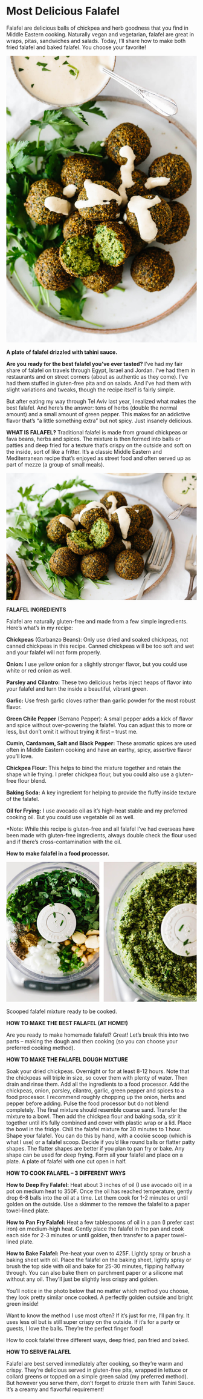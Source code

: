 # Most Delicious Falafel
Falafel are delicious balls of chickpea and herb goodness that you find in Middle Eastern cooking. Naturally vegan and vegetarian, falafel are great in wraps, pitas, sandwiches and salads. Today, I’ll share how to make both fried falafel and baked falafel. You choose your favorite!

![Branching](Falafel-11.jpg "Most Delicious Falafel")

**A plate of falafel drizzled with tahini sauce.**

**Are you ready for the best falafel you’ve ever tasted?** I’ve had my fair share of falafel on travels through Egypt, Israel and Jordan. I’ve had them in restaurants and on street corners (about as authentic as they come). I’ve had them stuffed in gluten-free pita and on salads. And I’ve had them with slight variations and tweaks, though the recipe itself is fairly simple.

But after eating my way through Tel Aviv last year, I realized what makes the best falafel. And here’s the answer: tons of herbs (double the normal amount) and a small amount of green pepper. This makes for an addictive flavor that’s “a little something extra” but not spicy. Just insanely delicious.

**WHAT IS FALAFEL?**
Traditional falafel is made from ground chickpeas or fava beans, herbs and spices. The mixture is then formed into balls or patties and deep fried for a texture that’s crispy on the outside and soft on the inside, sort of like a fritter. It’s a classic Middle Eastern and Mediterranean recipe that’s enjoyed as street food and often served up as part of mezze (a group of small meals).

![Branching](Falafel-12.jpg "Several falafel balls on a plate garnished with parsley and tahini sauce")

**FALAFEL INGREDIENTS**

Falafel are naturally gluten-free and made from a few simple ingredients. Here’s what’s in my recipe:

**Chickpeas** (Garbanzo Beans): Only use dried and soaked chickpeas, not canned chickpeas in this recipe. Canned chickpeas will be too soft and wet and your falafel will not form properly.

**Onion:** I use yellow onion for a slightly stronger flavor, but you could use white or red onion as well.

**Parsley and Cilantro:** These two delicious herbs inject heaps of flavor into your falafel and turn the inside a beautiful, vibrant green.

**Garlic:** Use fresh garlic cloves rather than garlic powder for the most robust flavor.

**Green Chile Pepper** (Serrano Pepper): A small pepper adds a kick of flavor and spice without over-powering the falafel. You can adjust this to more or less, but don’t omit it without trying it first – trust me.

**Cumin, Cardamom, Salt and Black Pepper:** These aromatic spices are used often in Middle Eastern cooking and have an earthy, spicy, assertive flavor you’ll love.

**Chickpea Flour:** This helps to bind the mixture together and retain the shape while frying. I prefer chickpea flour, but you could also use a gluten-free flour blend.

**Baking Soda:** A key ingredient for helping to provide the fluffy inside texture of the falafel.

**Oil for Frying:** I use avocado oil as it’s high-heat stable and my preferred cooking oil. But you could use vegetable oil as well.

*Note: While this recipe is gluten-free and all falafel I’ve had overseas have been made with gluten-free ingredients, always double check the flour used and if there’s cross-contamination with the oil. 

**How to make falafel in a food processor.**

![Branching](how-to-make-falafel.jpg "Several falafel balls on a plate garnished with parsley and tahini sauce")

Scooped falafel mixture ready to be cooked.

**HOW TO MAKE THE BEST FALAFEL (AT HOME!)**

Are you ready to make homemade falafel? Great! Let’s break this into two parts – making the dough and then cooking (so you can choose your preferred cooking method).

**HOW TO MAKE THE FALAFEL DOUGH MIXTURE**

Soak your dried chickpeas. Overnight or for at least 8-12 hours. Note that the chickpeas will triple in size, so cover them with plenty of water. Then drain and rinse them.
Add all the ingredients to a food processor. Add the chickpeas, onion, parsley, cilantro, garlic, green pepper and spices to a food processor. I recommend roughly chopping up the onion, herbs and pepper before adding. Pulse the food processor but do not blend completely. The final mixture should resemble coarse sand.
Transfer the mixture to a bowl. Then add the chickpea flour and baking soda, stir it together until it’s fully combined and cover with plastic wrap or a lid.
Place the bowl in the fridge. Chill the falafel mixture for 30 minutes to 1 hour.
Shape your falafel. You can do this by hand, with a cookie scoop (which is what I use) or a falafel scoop. Decide if you’d like round balls or flatter patty shapes. The flatter shapes are better if you plan to pan fry or bake. Any shape can be used for deep frying. Form all your falafel and place on a plate.
A plate of falafel with one cut open in half.

**HOW TO COOK FALAFEL – 3 DIFFERENT WAYS**

**How to Deep Fry Falafel:** Heat about 3 inches of oil (I use avocado oil) in a pot on medium heat to 350F. Once the oil has reached temperature, gently drop 6-8 balls into the oil at a time. Let them cook for 1-2 minutes or until golden on the outside. Use a skimmer to the remove the falafel to a paper towel-lined plate.

**How to Pan Fry Falafel:** Heat a few tablespoons of oil in a pan (I prefer cast iron) on medium-high heat. Gently place the falafel in the pan and cook each side for 2-3 minutes or until golden, then transfer to a paper towel-lined plate.

**How to Bake Falafel:** Pre-heat your oven to 425F. Lightly spray or brush a baking sheet with oil. Place the falafel on the baking sheet, lightly spray or brush the top side with oil and bake for 25-30 minutes, flipping halfway through. You can also bake them on parchment paper or a silicone mat without any oil. They’ll just be slightly less crispy and golden.

You’ll notice in the photo below that no matter which method you choose, they look pretty similar once cooked. A perfectly golden outside and bright green inside!

Want to know the method I use most often? If it’s just for me, I’ll pan fry. It uses less oil but is still super crispy on the outside. If it’s for a party or guests, I love the balls. They’re the perfect finger food!

How to cook falafel three different ways, deep fried, pan fried and baked.

**HOW TO SERVE FALAFEL**

Falafel are best served immediately after cooking, so they’re warm and crispy. They’re delicious served in gluten-free pita, wrapped in lettuce or collard greens or topped on a simple green salad (my preferred method). But however you serve them, don’t forget to drizzle them with Tahini Sauce. It’s a creamy and flavorful requirement!
